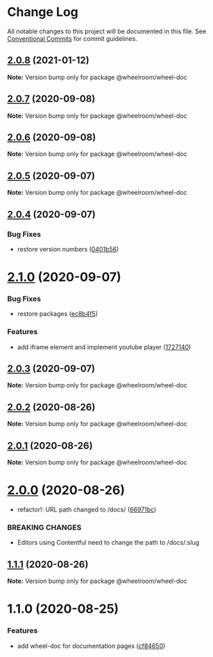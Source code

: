# Change Log

All notable changes to this project will be documented in this file.
See [Conventional Commits](https://conventionalcommits.org) for commit guidelines.

## [2.0.8](https://github.com/wheelroom/wheelroom/compare/@wheelroom/wheel-doc@2.0.7...@wheelroom/wheel-doc@2.0.8) (2021-01-12)

**Note:** Version bump only for package @wheelroom/wheel-doc





## [2.0.7](https://github.com/wheelroom/wheelroom/compare/@wheelroom/wheel-doc@2.0.6...@wheelroom/wheel-doc@2.0.7) (2020-09-08)

**Note:** Version bump only for package @wheelroom/wheel-doc





## [2.0.6](https://github.com/wheelroom/wheelroom/compare/@wheelroom/wheel-doc@2.0.5...@wheelroom/wheel-doc@2.0.6) (2020-09-08)

**Note:** Version bump only for package @wheelroom/wheel-doc





## [2.0.5](https://github.com/wheelroom/wheelroom/compare/@wheelroom/wheel-doc@2.0.4...@wheelroom/wheel-doc@2.0.5) (2020-09-07)

**Note:** Version bump only for package @wheelroom/wheel-doc





## [2.0.4](https://github.com/wheelroom/wheelroom/compare/@wheelroom/wheel-doc@2.1.0...@wheelroom/wheel-doc@2.0.4) (2020-09-07)


### Bug Fixes

* restore version numbers ([0401b56](https://github.com/wheelroom/wheelroom/commit/0401b5614780cead6309febf9f02ff8035659708))





# [2.1.0](https://github.com/wheelroom/wheelroom/compare/@wheelroom/wheel-doc@2.0.3...@wheelroom/wheel-doc@2.1.0) (2020-09-07)


### Bug Fixes

* restore packages ([ec8b4f5](https://github.com/wheelroom/wheelroom/commit/ec8b4f5e3c4bff8edc4a20880b809d73d5b718c6))


### Features

* add iframe element and implement youtube player ([1727140](https://github.com/wheelroom/wheelroom/commit/17271403074806257f14449a67486230d1628bbd))





## [2.0.3](https://github.com/wheelroom/wheelroom/compare/@wheelroom/wheel-doc@2.0.2...@wheelroom/wheel-doc@2.0.3) (2020-09-07)

**Note:** Version bump only for package @wheelroom/wheel-doc





## [2.0.2](https://github.com/wheelroom/wheelroom/compare/@wheelroom/wheel-doc@2.0.1...@wheelroom/wheel-doc@2.0.2) (2020-08-26)

**Note:** Version bump only for package @wheelroom/wheel-doc





## [2.0.1](https://github.com/wheelroom/wheelroom/compare/@wheelroom/wheel-doc@2.0.0...@wheelroom/wheel-doc@2.0.1) (2020-08-26)

**Note:** Version bump only for package @wheelroom/wheel-doc





# [2.0.0](https://github.com/wheelroom/wheelroom/compare/@wheelroom/wheel-doc@1.1.1...@wheelroom/wheel-doc@2.0.0) (2020-08-26)


* refactor!: URL path changed to /docs/ ([66971bc](https://github.com/wheelroom/wheelroom/commit/66971bcada7fdca3c980db1fabbb9467847a0ea1))


### BREAKING CHANGES

* Editors using Contentful need to change the path to /docs/:slug





## [1.1.1](https://github.com/wheelroom/wheelroom/compare/@wheelroom/wheel-doc@1.1.0...@wheelroom/wheel-doc@1.1.1) (2020-08-26)

**Note:** Version bump only for package @wheelroom/wheel-doc





# 1.1.0 (2020-08-25)


### Features

* add wheel-doc for documentation pages ([cf84650](https://github.com/wheelroom/wheelroom/commit/cf84650e830434d4158d6abf495eedd384626cfa))
